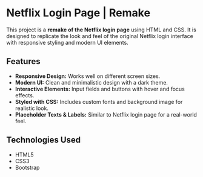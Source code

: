 # Netflix Login Page | Remake

This project is a **remake of the Netflix login page** using HTML and CSS. It is designed to replicate the look and feel of the original Netflix login interface with responsive styling and modern UI elements.

## Features

- **Responsive Design:** Works well on different screen sizes.
- **Modern UI:** Clean and minimalistic design with a dark theme.
- **Interactive Elements:** Input fields and buttons with hover and focus effects.
- **Styled with CSS:** Includes custom fonts and background image for realistic look.
- **Placeholder Texts & Labels:** Similar to Netflix login page for a real-world feel.

## Technologies Used

- HTML5
- CSS3
- Bootstrap
